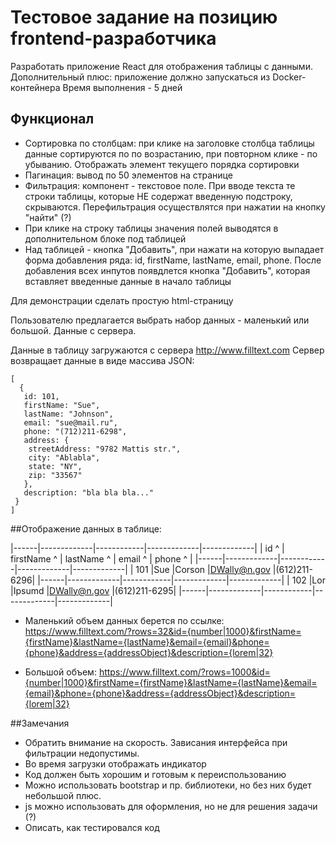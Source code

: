 # Тестовое задание на позицию frontend-разработчика

Разработать приложение React для отображения таблицы с данными.
Дополнительный плюс: приложение должно запускаться из Docker-контейнера
Время выполнения - 5 дней

## Функционал
* Сортировка по столбцам: при клике на заголовке столбца таблицы данные  сортируются по по возрастанию, 
при повторном клике - по убыванию. Отображать элемент текущего порядка сортировки
* Пагинация: вывод по 50 элементов на странице
* Фильтрация: компонент - текстовое поле. При вводе текста те строки таблицы, которые НЕ содержат введенную подстроку, скрываются. 
Перефильтрация осуществлятся при нажатии на кнопку "найти" (?)
* При клике на строку таблицы значения полей выводятся в дополнительном блоке под таблицей
* Над таблицей - кнопка "Добавить", при нажати на которую выпадает форма добавления ряда:
  id, firstName, lastName, email, phone.
После добавления всех инпутов появдлется кнопка "Добавить", которая вставляет введенные данные в начало таблицы

Для демонстрации сделать простую html-страницу

Пользователю предлагается выбрать набор данных - маленький или большой. Данные с сервера.

Данные в таблицу загружаются с сервера http://www.filltext.com
Сервер возвращает данные в виде массива JSON:
```
[
  {
   id: 101,
   firstName: "Sue",
   lastName: "Johnson",
   email: "sue@mail.ru",
   phone: "(712)211-6298",
   address: {
    streetAddress: "9782 Mattis str.",
    city: "Ablabla",
    state: "NY",
    zip: "33567"
   },
   description: "bla bla bla..."
 } 
]
```

##Отображение данных в таблице:

|------|-------------|------------|-------------|-------------|
| id ^ | firstName ^ | lastName ^ | email     ^ | phone     ^ |
|------|-------------|------------|-------------|-------------|
| 101  |Sue          |Corson      |DWally@n.gov |(612)211-6296|
|------|-------------|------------|-------------|-------------|
| 102  |Lor          |Ipsumd      |DWally@n.gov |(612)211-6295|
|------|-------------|------------|-------------|-------------|

* Маленький объем данных берется по ссылке: https://www.filltext.com/?rows=32&id={number|1000}&firstName={firstName}&lastName={lastName}&email={email}&phone={phone}&address={addressObject}&description={lorem|32}

* Большой объем: https://www.filltext.com/?rows=1000&id={number|1000}&firstName={firstName}&lastName={lastName}&email={email}&phone={phone}&address={addressObject}&description={lorem|32}

##Замечания

* Обратить внимание на скорость. Зависания интерфейса при фильтрации недопустимы.
* Во время загрузки отображать индикатор
* Код должен быть хорошим и готовым к переиспользованию
* Можно использовать bootstrap и пр. библиотеки, но без них будет небольшой плюс.
* js можно использовать для оформления, но не для решения задачи (?)
* Описать, как тестировался код



